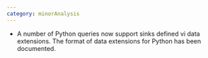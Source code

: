 ```yaml
---
category: minorAnalysis
---
```

* A number of Python queries now support sinks defined vi data extensions. The format of data extensions for Python has been documented.
